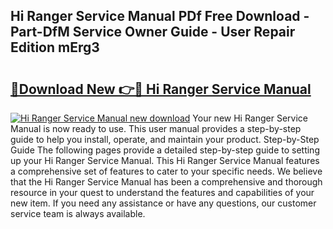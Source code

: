 ## Hi Ranger Service Manual PDf Free Download - Part-DfM Service Owner Guide - User Repair Edition mErg3

# <h2><a href="http://bc47944.oget.top/?id=Hi+Ranger+Service+Manual">🔗Download New 👉🔴 Hi Ranger Service Manual</a></h2>

[![Hi Ranger Service Manual new download](https://i.imgur.com/5g1atiW.png)](http://bc47944.oget.top/?id=Hi+Ranger+Service+Manual)
Your new Hi Ranger Service Manual is now ready to use. This user manual provides a step-by-step guide to help you install, operate, and maintain your product. Step-by-Step Guide The following pages provide a detailed step-by-step guide to setting up your Hi Ranger Service Manual. This Hi Ranger Service Manual features a comprehensive set of features to cater to your specific needs. We believe that the Hi Ranger Service Manual has been a comprehensive and thorough resource in your quest to understand the features and capabilities of your new item. If you need any assistance or have any questions, our customer service team is always available.
